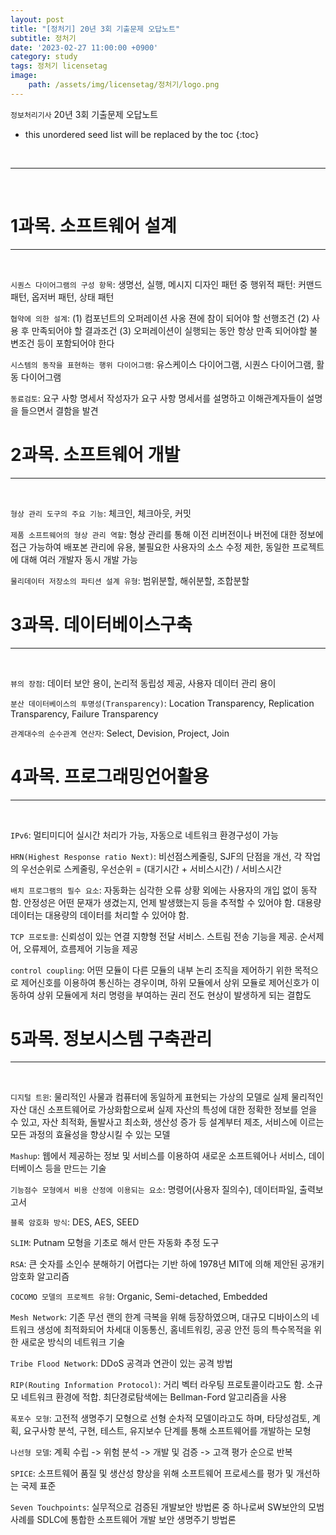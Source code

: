 ```yaml
---
layout: post
title: "[정처기] 20년 3회 기출문제 오답노트"
subtitle: 정처기
date: '2023-02-27 11:00:00 +0900'
category: study
tags: 정처기 licensetag
image:
    path: /assets/img/licensetag/정처기/logo.png
---
```


`정보처리기사` 20년 3회 기출문제 오답노트

<!--more-->

* this unordered seed list will be replaced by the toc
{:toc}


<br>
<hr/>
<br>

# 1과목. 소프트웨어 설계
---
<br>

`시퀀스 다이어그램의 구성 항목`: 생명선, 실행, 메시지
디자인 패턴 중 행위적 패턴: 커맨드 패턴, 옵저버 패턴, 상태 패턴<br>

`협약에 의한 설계`: (1) 컴포넌트의 오퍼레이션 사옹 젼에 참이 되어야 할 선행조건 (2) 사용 후 만족되어야 할 결과조건 (3) 오퍼레이션이 실행되는 동안 항상 만족 되어야할 불변조건 등이 포함되어야 한다<br>

`시스템의 동작을 표현하는 행위 다이어그램`: 유스케이스 다이어그램, 시퀀스 다이어그램, 활동 다이어그램<br>

`동료검토`: 요구 사항 명세서 작성자가 요구 사항 명세서를 설명하고 이해관계자들이 설명을 들으면서 결함을 발견<br>


# 2과목. 소프트웨어 개발
---
<br>

`형상 관리 도구의 주요 기능`: 체크인, 체크아웃, 커밋<br>

`제품 소프트웨어의 형상 관리 역할`: 형상 관리를 통해 이전 리버전이나 버전에 대한 정보에 접근 가능하여 배포본 관리에 유용, 불필요한 사용자의 소스 수정 제한, 동일한 프로젝트에 대해 여러 개발자 동시 개발 가능<br>

`물리데이터 저장소의 파티션 설계 유형`: 범위분할, 해쉬분할, 조합분할<br>


# 3과목. 데이터베이스구축
---
<br>

`뷰의 장점`: 데이터 보안 용이, 논리적 동립성 제공, 사용자 데이터 관리 용이<br>

`분산 데이터베이스의 투명성(Transparency)`: Location Transparency, Replication Transparency, Failure Transparency<br>

`관계대수의 순수관계 연산자`: Select, Devision, Project, Join<br>


# 4과목. 프로그래밍언어활용
---
<br>

`IPv6`: 멀티미디어 실시간 처리가 가능, 자동으로 네트워크 환경구성이 가능<br>

`HRN(Highest Response ratio Next)`: 비선점스케줄링, SJF의 단점을 개선, 각 작업의 우선순위로 스케줄링, 우선순위 = (대기시간 + 서비스시간) / 서비스시간<br>

`배치 프로그램의 필수 요소`: 자동화는 심각한 오류 상황 외에는 사용자의 개입 없이 동작함. 안정성은 어떤 문재가 생겼는지, 언제 발생했는지 등을 추적할 수 있어야 함. 대용량 데이터는 대용량의 데이터를 처리할 수 있어야 함.<br>

`TCP 프로토콜`: 신뢰성이 있는 연결 지향형 전달 서비스. 스트림 전송 기능을 제공. 순서제어, 오류제어, 흐름제어 기능을 제공<br>

`control coupling`: 어떤 모듈이 다른 모듈의 내부 논리 조직을 제어하기 위한 목적으로 제어신호를 이용하여 통신하는 경우이며, 하위 모듈에서 상위 모듈로 제어신호가 이동하여 상위 모듈에게 처리 명령을 부여하는 권리 전도 현상이 발생하게 되는 결합도


# 5과목. 정보시스템 구축관리
---
<br>

`디지털 트윈`: 물리적인 사물과 컴퓨터에 동일하게 표현되는 가상의 모델로 실제 물리적인 자산 대신 소프트웨어로 가상화함으로써 실제 자산의 특성에 대한 정확한 정보를 얻을 수 있고, 자산 최적화, 돌발사고 최소화, 생산성 증가 등 설계부터 제조, 서비스에 이르는 모든 과정의 효율성을 향상시킬 수 있는 모델<br>

`Mashup`: 웹에서 제공하는 정보 및 서비스를 이용하여 새로운 소프트웨어나 서비스, 데이터베이스 등을 만드는 기술<br>

`기능점수 모형에서 비용 산정에 이용되는 요소`: 명령어(사용자 질의수), 데이터파일, 출력보고서<br>

`블록 암호화 방식`: DES, AES, SEED<br>

`SLIM`: Putnam 모형을 기초로 해서 만든 자동화 추정 도구<br>

`RSA`: 큰 숫자를 소인수 분해하기 어렵다는 기반 하에 1978년 MIT에 의해 제안된 공개키 암호화 알고리즘<br>

`COCOMO 모델의 프로젝트 유형`: Organic, Semi-detached, Embedded<br>

`Mesh Network`: 기존 무선 랜의 한계 극복을 위해 등장하였으며, 대규모 디바이스의 네트워크 생성에 최적화되어 차세대 이동통신, 홈네트워킹, 공공 안전 등의 특수목적을 위한 새로운 방식의 네트워크 기술<br>

`Tribe Flood Network`: DDoS 공격과 연관이 있는 공격 방법<br>

`RIP(Routing Information Protocol)`: 거리 벡터 라우팅 프로토콜이라고도 함. 소규모 네트워크 환경에 적합. 최단경로탐색에는 Bellman-Ford 알고리즘을 사용<br>

`폭포수 모형`: 고전적 생명주기 모형으로 선형 순차적 모델이라고도 하며, 타당성검토, 계획, 요구사항 분석, 구현, 테스트, 유지보수 단계를 통해 소프트웨어를 개발하는 모형<br>

`나선형 모델`: 계획 수립 -> 위험 분석 -> 개발 및 검증 -> 고객 평가 순으로 반복<br>

`SPICE`: 소프트웨어 품질 및 생산성 향상을 위해 소프트웨어 프로세스를 평가 및 개선하는 국제 표준<br>

`Seven Touchpoints`: 실무적으로 검증된 개발보안 방법론 중 하나로써 SW보안의 모범사례를 SDLC에 통합한 소프트웨어 개발 보안 생명주기 방법론<br>
